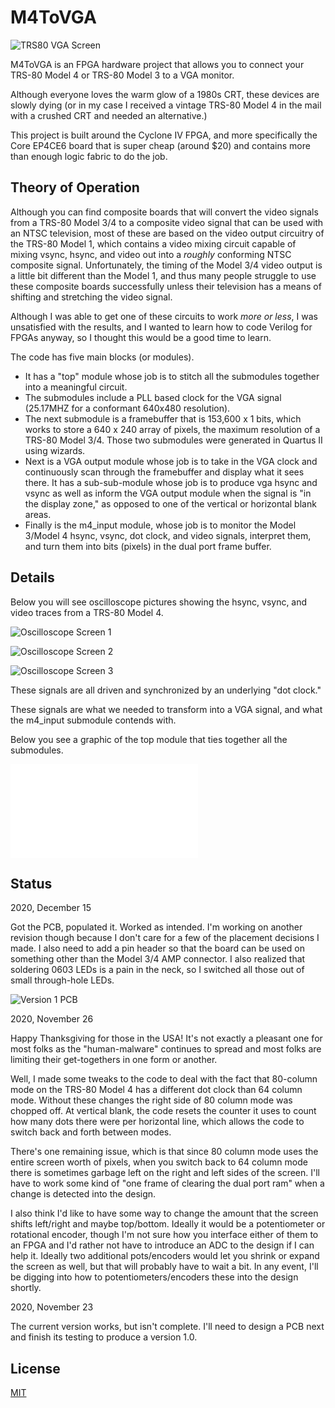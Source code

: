 # M4ToVGA

![TRS80 VGA Screen](img/TRS80VGAScreen.jpg?raw=true "TRS80 VGA Screen")

M4ToVGA is an FPGA hardware project that allows you to connect your TRS-80 Model 4 or TRS-80 Model 3 to a VGA monitor.  

Although everyone loves the warm glow of a 1980s CRT, these devices are slowly dying (or in my case I received a vintage TRS-80 Model 4 in the mail with a crushed CRT and needed an alternative.)

This project is built around the Cyclone IV FPGA, and more specifically the Core EP4CE6 board that is super cheap (around $20) and contains more than enough logic fabric to do the job.

## Theory of Operation

Although you can find composite boards that will convert the video signals from a TRS-80 Model 3/4 to a composite video signal that can be used with an NTSC television, most of these are based on the video output circuitry of the TRS-80 Model 1, which contains a video mixing circuit capable of mixing vsync, hsync, and video out into a *roughly* conforming NTSC composite signal.  Unfortunately, the timing of the Model 3/4 video output is a little bit different than the Model 1, and thus many people struggle to use these composite boards successfully unless their television has a means of shifting and stretching the video signal.

Although I was able to get one of these circuits to work *more or less*, I was unsatisfied with the results, and I wanted to learn how to code Verilog for FPGAs anyway, so I thought this would be a good time to learn.

The code has five main blocks (or modules).  

* It has a "top" module whose job is to stitch all the submodules together into a meaningful circuit.  
* The submodules include a PLL based clock for the VGA signal (25.17MHZ for a conformant 640x480 resolution).  
* The next submodule is a framebuffer that is 153,600 x 1 bits, which works to store a 640 x 240 array of pixels, the maximum resolution of a TRS-80 Model 3/4.  Those two submodules were generated in Quartus II using wizards.  
* Next is a VGA output module whose job is to take in the VGA clock and continuously scan through the framebuffer and display what it sees there.  It has a sub-sub-module whose job is to produce vga hsync and vsync as well as inform the VGA output module when the signal is "in the display zone," as opposed to one of the vertical or horizontal blank areas.
* Finally is the m4_input module, whose job is to monitor the Model 3/Model 4 hsync, vsync, dot clock, and video signals, interpret them, and turn them into bits (pixels) in the dual port frame buffer.

## Details

Below you will see oscilloscope pictures showing the hsync, vsync, and video traces from a TRS-80 Model 4.  

![Oscilloscope Screen 1](img/OscilloscopeScreen1.jpg?raw=true "Oscilloscope Screen 1")

![Oscilloscope Screen 2](img/OscilloscopeScreen2.jpg?raw=true "Oscilloscope Screen 2")

![Oscilloscope Screen 3](img/OscilloscopeScreen3.jpg?raw=true "Oscilloscope Screen 3")

These signals are all driven and synchronized by an underlying "dot clock."

These signals are what we needed to transform into a VGA signal, and what the m4_input submodule contends with.

Below you see a graphic of the top module that ties together all the submodules.

![Top Module](img/TopModule.pdf?raw=true "Top Module")

## Status

2020, December 15

Got the PCB, populated it.  Worked as intended.  I'm working on another revision though because I don't care for a few of the placement decisions I made.
I also need to add a pin header so that the board can be used on something other than the Model 3/4 AMP connector.  I also realized that soldering 0603 LEDs 
is a pain in the neck, so I switched all those out of small through-hole LEDs.

![Version 1 PCB](img/M4ToVGA_BoardPic.jpg?raw=true "Version 1 PCB")

2020, November 26

Happy Thanksgiving for those in the USA!  It's not exactly a pleasant one for most folks as the "human-malware" continues to spread and 
most folks are limiting their get-togethers in one form or another.

Well, I made some tweaks to the code to deal with the fact that 80-column mode on the TRS-80 Model 4 has a different dot clock than 
64 column mode.  Without these changes the right side of 80 column mode was chopped off.  At vertical blank, the code resets the 
counter it uses to count how many dots there were per horizontal line, which allows the code to switch back and forth between modes.

There's one remaining issue, which is that since 80 column mode uses the entire screen worth of pixels, when you switch back to 
64 column mode there is sometimes garbage left on the right and left sides of the screen.  I'll have to work some kind of "one frame of 
clearing the dual port ram" when a change is detected into the design.

I also think I'd like to have some way to change the amount that the screen shifts left/right and maybe top/bottom.  Ideally it would 
be a potentiometer or rotational encoder, though I'm not sure how you interface either of them to an FPGA and I'd rather not have to 
introduce an ADC to the design if I can help it.  Ideally two additional pots/encoders would let you shrink or expand the screen as well,
but that will probably have to wait a bit.  In any event, I'll be digging into how to potentiometers/encoders these into the design shortly.

2020, November 23

The current version works, but isn't complete.  I'll need to design a PCB next and finish its testing to produce a version 1.0.


## License
[MIT](https://choosealicense.com/licenses/mit/)
